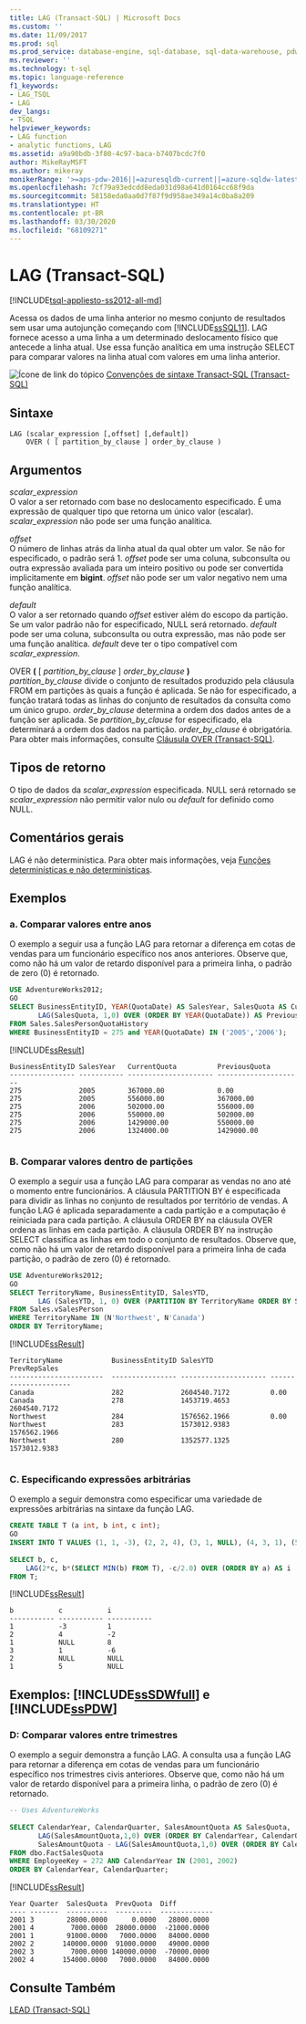 ```yaml
---
title: LAG (Transact-SQL) | Microsoft Docs
ms.custom: ''
ms.date: 11/09/2017
ms.prod: sql
ms.prod_service: database-engine, sql-database, sql-data-warehouse, pdw
ms.reviewer: ''
ms.technology: t-sql
ms.topic: language-reference
f1_keywords:
- LAG_TSQL
- LAG
dev_langs:
- TSQL
helpviewer_keywords:
- LAG function
- analytic functions, LAG
ms.assetid: a9a90bdb-3f80-4c97-baca-b7407bcdc7f0
author: MikeRayMSFT
ms.author: mikeray
monikerRange: '>=aps-pdw-2016||=azuresqldb-current||=azure-sqldw-latest||>=sql-server-2016||=sqlallproducts-allversions||>=sql-server-linux-2017||=azuresqldb-mi-current'
ms.openlocfilehash: 7cf79a93edcdd8eda031d98a641d0164cc68f9da
ms.sourcegitcommit: 58158eda0aa0d7f87f9d958ae349a14c0ba8a209
ms.translationtype: HT
ms.contentlocale: pt-BR
ms.lasthandoff: 03/30/2020
ms.locfileid: "68109271"
---
```

# <a name="lag-transact-sql"></a>LAG (Transact-SQL)
[!INCLUDE[tsql-appliesto-ss2012-all-md](../../includes/tsql-appliesto-ss2012-all-md.md)]

  Acessa os dados de uma linha anterior no mesmo conjunto de resultados sem usar uma autojunção começando com [!INCLUDE[ssSQL11](../../includes/sssql11-md.md)]. LAG fornece acesso a uma linha a um determinado deslocamento físico que antecede a linha atual. Use essa função analítica em uma instrução SELECT para comparar valores na linha atual com valores em uma linha anterior.  
  
 ![Ícone de link do tópico](../../database-engine/configure-windows/media/topic-link.gif "Ícone de link do tópico") [Convenções de sintaxe Transact-SQL &#40;Transact-SQL&#41;](../../t-sql/language-elements/transact-sql-syntax-conventions-transact-sql.md)  
  
## <a name="syntax"></a>Sintaxe  
  
```  
LAG (scalar_expression [,offset] [,default])  
    OVER ( [ partition_by_clause ] order_by_clause )  
```  
  
## <a name="arguments"></a>Argumentos  
 *scalar_expression*  
 O valor a ser retornado com base no deslocamento especificado. É uma expressão de qualquer tipo que retorna um único valor (escalar). *scalar_expression* não pode ser uma função analítica.  
  
 *offset*  
 O número de linhas atrás da linha atual da qual obter um valor. Se não for especificado, o padrão será 1. *offset* pode ser uma coluna, subconsulta ou outra expressão avaliada para um inteiro positivo ou pode ser convertida implicitamente em **bigint**. *offset* não pode ser um valor negativo nem uma função analítica.  
  
 *default*  
 O valor a ser retornado quando *offset* estiver além do escopo da partição. Se um valor padrão não for especificado, NULL será retornado. *default* pode ser uma coluna, subconsulta ou outra expressão, mas não pode ser uma função analítica. *default* deve ter o tipo compatível com *scalar_expression*.  
  
 OVER **(** [ _partition\_by\_clause_ ] _order\_by\_clause_ **)**  
 *partition_by_clause* divide o conjunto de resultados produzido pela cláusula FROM em partições às quais a função é aplicada. Se não for especificado, a função tratará todas as linhas do conjunto de resultados da consulta como um único grupo. *order_by_clause* determina a ordem dos dados antes de a função ser aplicada. Se *partition_by_clause* for especificado, ela determinará a ordem dos dados na partição. *order_by_clause* é obrigatória. Para obter mais informações, consulte [Cláusula OVER &#40;Transact-SQL&#41;](../../t-sql/queries/select-over-clause-transact-sql.md).  
  
## <a name="return-types"></a>Tipos de retorno  
 O tipo de dados da *scalar_expression* especificada. NULL será retornado se *scalar_expression* não permitir valor nulo ou *default* for definido como NULL.  
  
## <a name="general-remarks"></a>Comentários gerais  
 LAG é não determinística. Para obter mais informações, veja [Funções determinísticas e não determinísticas](../../relational-databases/user-defined-functions/deterministic-and-nondeterministic-functions.md).  
  
## <a name="examples"></a>Exemplos  
  
### <a name="a-compare-values-between-years"></a>a. Comparar valores entre anos  
 O exemplo a seguir usa a função LAG para retornar a diferença em cotas de vendas para um funcionário específico nos anos anteriores. Observe que, como não há um valor de retardo disponível para a primeira linha, o padrão de zero (0) é retornado.  
  
```sql   
USE AdventureWorks2012;  
GO  
SELECT BusinessEntityID, YEAR(QuotaDate) AS SalesYear, SalesQuota AS CurrentQuota,   
       LAG(SalesQuota, 1,0) OVER (ORDER BY YEAR(QuotaDate)) AS PreviousQuota  
FROM Sales.SalesPersonQuotaHistory  
WHERE BusinessEntityID = 275 and YEAR(QuotaDate) IN ('2005','2006');  
```  
  
 [!INCLUDE[ssResult](../../includes/ssresult-md.md)]  
  
```    
BusinessEntityID SalesYear   CurrentQuota          PreviousQuota  
---------------- ----------- --------------------- ---------------------  
275              2005        367000.00             0.00  
275              2005        556000.00             367000.00  
275              2006        502000.00             556000.00  
275              2006        550000.00             502000.00  
275              2006        1429000.00            550000.00  
275              2006        1324000.00            1429000.00  
  
```  
  
### <a name="b-compare-values-within-partitions"></a>B. Comparar valores dentro de partições  
 O exemplo a seguir usa a função LAG para comparar as vendas no ano até o momento entre funcionários. A cláusula PARTITION BY é especificada para dividir as linhas no conjunto de resultados por território de vendas. A função LAG é aplicada separadamente a cada partição e a computação é reiniciada para cada partição. A cláusula ORDER BY na cláusula OVER ordena as linhas em cada partição. A cláusula ORDER BY na instrução SELECT classifica as linhas em todo o conjunto de resultados. Observe que, como não há um valor de retardo disponível para a primeira linha de cada partição, o padrão de zero (0) é retornado.  
  
```sql   
USE AdventureWorks2012;  
GO  
SELECT TerritoryName, BusinessEntityID, SalesYTD,   
       LAG (SalesYTD, 1, 0) OVER (PARTITION BY TerritoryName ORDER BY SalesYTD DESC) AS PrevRepSales  
FROM Sales.vSalesPerson  
WHERE TerritoryName IN (N'Northwest', N'Canada')   
ORDER BY TerritoryName;  
```  
  
 [!INCLUDE[ssResult](../../includes/ssresult-md.md)]  
  
```    
TerritoryName            BusinessEntityID SalesYTD              PrevRepSales  
-----------------------  ---------------- --------------------- ---------------------  
Canada                   282              2604540.7172          0.00  
Canada                   278              1453719.4653          2604540.7172  
Northwest                284              1576562.1966          0.00  
Northwest                283              1573012.9383          1576562.1966  
Northwest                280              1352577.1325          1573012.9383  
  
```  
  
### <a name="c-specifying-arbitrary-expressions"></a>C. Especificando expressões arbitrárias  
 O exemplo a seguir demonstra como especificar uma variedade de expressões arbitrárias na sintaxe da função LAG.  
  
```sql   
CREATE TABLE T (a int, b int, c int);   
GO  
INSERT INTO T VALUES (1, 1, -3), (2, 2, 4), (3, 1, NULL), (4, 3, 1), (5, 2, NULL), (6, 1, 5);   
  
SELECT b, c,   
    LAG(2*c, b*(SELECT MIN(b) FROM T), -c/2.0) OVER (ORDER BY a) AS i  
FROM T;  
```  
  
 [!INCLUDE[ssResult](../../includes/ssresult-md.md)]  
  
```  
b           c           i  
----------- ----------- -----------  
1           -3          1  
2           4           -2  
1           NULL        8  
3           1           -6  
2           NULL        NULL  
1           5           NULL  
```  
  
## <a name="examples-sssdwfull-and-sspdw"></a>Exemplos: [!INCLUDE[ssSDWfull](../../includes/sssdwfull-md.md)] e [!INCLUDE[ssPDW](../../includes/sspdw-md.md)]  
  
### <a name="d-compare-values-between-quarters"></a>D: Comparar valores entre trimestres  
 O exemplo a seguir demonstra a função LAG. A consulta usa a função LAG para retornar a diferença em cotas de vendas para um funcionário específico nos trimestres civis anteriores. Observe que, como não há um valor de retardo disponível para a primeira linha, o padrão de zero (0) é retornado.  
  
```sql   
-- Uses AdventureWorks  
  
SELECT CalendarYear, CalendarQuarter, SalesAmountQuota AS SalesQuota,  
       LAG(SalesAmountQuota,1,0) OVER (ORDER BY CalendarYear, CalendarQuarter) AS PrevQuota,  
       SalesAmountQuota - LAG(SalesAmountQuota,1,0) OVER (ORDER BY CalendarYear, CalendarQuarter) AS Diff  
FROM dbo.FactSalesQuota  
WHERE EmployeeKey = 272 AND CalendarYear IN (2001, 2002)  
ORDER BY CalendarYear, CalendarQuarter;   
```  
  
 [!INCLUDE[ssResult](../../includes/ssresult-md.md)]  
  
 ```
Year Quarter  SalesQuota  PrevQuota  Diff  
---- -------  ----------  ---------  -------------  
2001 3        28000.0000      0.0000   28000.0000  
2001 4         7000.0000  28000.0000  -21000.0000  
2001 1        91000.0000   7000.0000   84000.0000  
2002 2       140000.0000  91000.0000   49000.0000  
2002 3         7000.0000 140000.0000  -70000.0000  
2002 4       154000.0000   7000.0000   84000.0000
```  
  
## <a name="see-also"></a>Consulte Também  
 [LEAD &#40;Transact-SQL&#41;](../../t-sql/functions/lead-transact-sql.md)  
  
  


